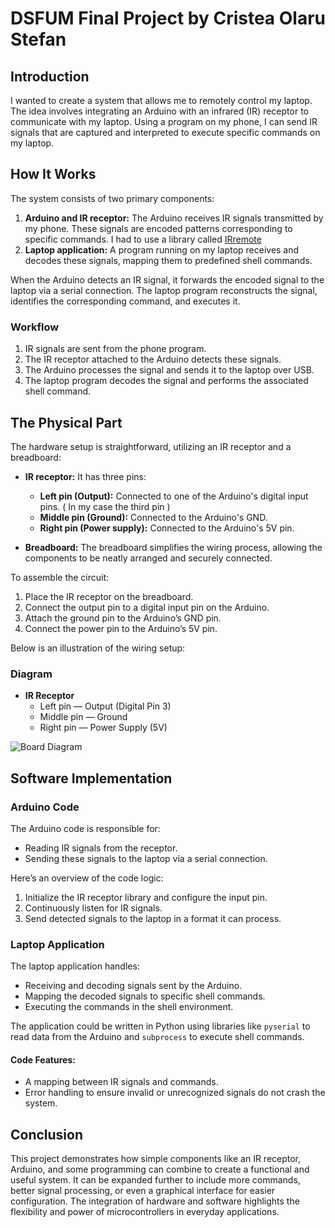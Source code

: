 # DSFUM Final Project by Cristea Olaru Stefan

## Introduction

I wanted to create a system that allows me to remotely control my laptop. The idea involves integrating an Arduino with an infrared (IR) receptor to communicate with my laptop. Using a program on my phone, I can send IR signals that are captured and interpreted to execute specific commands on my laptop.

## How It Works

The system consists of two primary components:

1. **Arduino and IR receptor:** The Arduino receives IR signals transmitted by my phone. These signals are encoded patterns corresponding to specific commands. I had to use a library called [IRremote](https://github.com/Arduino-IRremote/Arduino-IRremote)
2. **Laptop application:** A program running on my laptop receives and decodes these signals, mapping them to predefined shell commands.

When the Arduino detects an IR signal, it forwards the encoded signal to the laptop via a serial connection. The laptop program reconstructs the signal, identifies the corresponding command, and executes it.

### Workflow
1. IR signals are sent from the phone program.
2. The IR receptor attached to the Arduino detects these signals.
3. The Arduino processes the signal and sends it to the laptop over USB.
4. The laptop program decodes the signal and performs the associated shell command.

## The Physical Part

The hardware setup is straightforward, utilizing an IR receptor and a breadboard:

- **IR receptor:** It has three pins:
  - **Left pin (Output):** Connected to one of the Arduino's digital input pins. ( In my case the third pin )
  - **Middle pin (Ground):** Connected to the Arduino's GND.
  - **Right pin (Power supply):** Connected to the Arduino's 5V pin.

- **Breadboard:** The breadboard simplifies the wiring process, allowing the components to be neatly arranged and securely connected.

To assemble the circuit:
1. Place the IR receptor on the breadboard.
2. Connect the output pin to a digital input pin on the Arduino.
3. Attach the ground pin to the Arduino’s GND pin.
4. Connect the power pin to the Arduino’s 5V pin.

Below is an illustration of the wiring setup:

### Diagram
- **IR Receptor**
  - Left pin — Output (Digital Pin 3)
  - Middle pin — Ground
  - Right pin — Power Supply (5V)

![Board Diagram](image.png)

## Software Implementation

### Arduino Code
The Arduino code is responsible for:
- Reading IR signals from the receptor.
- Sending these signals to the laptop via a serial connection.

Here’s an overview of the code logic:
1. Initialize the IR receptor library and configure the input pin.
2. Continuously listen for IR signals.
3. Send detected signals to the laptop in a format it can process.

### Laptop Application
The laptop application handles:
- Receiving and decoding signals sent by the Arduino.
- Mapping the decoded signals to specific shell commands.
- Executing the commands in the shell environment.

The application could be written in Python using libraries like `pyserial` to read data from the Arduino and `subprocess` to execute shell commands.

#### Code Features:
- A mapping between IR signals and commands. 
- Error handling to ensure invalid or unrecognized signals do not crash the system.

## Conclusion

This project demonstrates how simple components like an IR receptor, Arduino, and some programming can combine to create a functional and useful system. It can be expanded further to include more commands, better signal processing, or even a graphical interface for easier configuration. The integration of hardware and software highlights the flexibility and power of microcontrollers in everyday applications.
